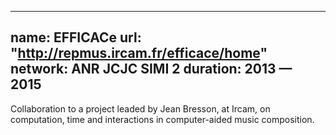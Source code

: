 
---
name: EFFICACe 
url: "http://repmus.ircam.fr/efficace/home"
network: ANR JCJC SIMI 2
duration: 2013 &mdash; 2015
---

Collaboration to a project leaded by Jean Bresson, at Ircam, 
on computation, time and interactions in computer-aided music composition.
